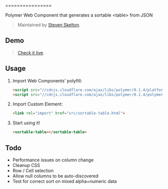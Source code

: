 <sortable-table>
================

Polymer Web Component that generates a sortable &lt;table> from JSON

> Maintained by [Steven Skelton](https://github.com/stevenrskelton).

## Demo

> [Check it live](http://stevenrskelton.ca/).

## Usage

1. Import Web Components' polyfill:

    ```html
    <script src="//cdnjs.cloudflare.com/ajax/libs/polymer/0.1.4/platform.js"></script>
    <script src="//cdnjs.cloudflare.com/ajax/libs/polymer/0.1.4/polymer.js"></script>
    ```

2. Import Custom Element:

    ```html
    <link rel="import" href="src/sortable-table.html">
    ```

3. Start using it!

    ```html
    <sortable-table></sortable-table>
    ```
	
## Todo

- Performance issues on column change
- Cleanup CSS
- Row / Cell selection
- Allow null columns to be auto-discovered
- Test for correct sort on mixed alpha+numeric data